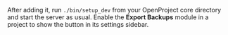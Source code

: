 
After adding it, run `./bin/setup_dev` from your OpenProject core directory and start the server as usual. Enable the **Export Backups** module in a project to show the button in its settings sidebar.
